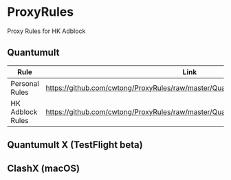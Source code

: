 # ProxyRules
 Proxy Rules for HK Adblock


## Quantumult 
Rule | Link
---- | ----
Personal Rules | https://github.com/cwtong/ProxyRules/raw/master/Quantumult/Personal/tong_rules.conf
HK Adblock Rules | https://github.com/cwtong/ProxyRules/raw/master/Quantumult/adblock_hk.conf


## Quantumult X (TestFlight beta)


## ClashX (macOS)